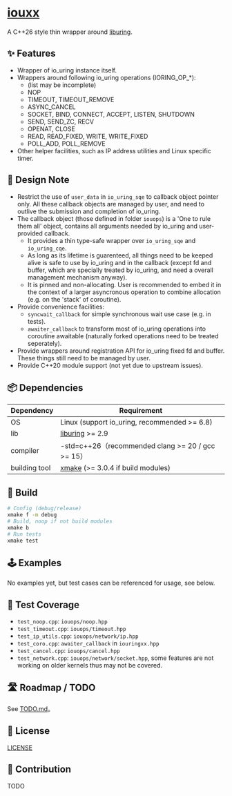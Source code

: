 # [iouxx](https://github.com/xiaosa-zhz/iouxx)

A C++26 style thin wrapper around [liburing](https://github.com/axboe/liburing).

## ✨ Features

- Wrapper of io_uring instance itself.
- Wrappers around following io_uring operations (IORING_OP_*): 
  - (list may be incomplete)
  - NOP
  - TIMEOUT, TIMEOUT_REMOVE
  - ASYNC_CANCEL
  - SOCKET, BIND, CONNECT, ACCEPT, LISTEN, SHUTDOWN
  - SEND, SEND_ZC, RECV
  - OPENAT, CLOSE
  - READ, READ_FIXED, WRITE, WRITE_FIXED
  - POLL_ADD, POLL_REMOVE
- Other helper facilities, such as IP address utilities and Linux specific timer.

## 🧱 Design Note

- Restrict the use of `user_data` in `io_uring_sqe` to callback object pointer only. All these callback objects are managed by user, and need to outlive the submission and completion of io_uring.
- The callback object (those defined in folder `iouops`) is a 'One to rule them all' object, contains all arguments needed by io_uring and user-provided callback.
  - It provides a thin type-safe wrapper over `io_uring_sqe` and `io_uring_cqe`.
  - As long as its lifetime is guarenteed, all things need to be keeped alive is safe to use by io_uring and in the callback (except fd and buffer, which are specially treated by io_uring, and need a overall management mechanism anyway).
  - It is pinned and non-allocating. User is recommended to embed it in the context of a larger asyncronous operation to combine allocation (e.g. on the 'stack' of coroutine).
- Provide convenience facilities:
  - `syncwait_callback` for simple synchronous wait use case (e.g. in tests).
  - `awaiter_callback` to transform most of io_uring operations into coroutine awaitable (naturally forked operations need to be treated seperately).
- Provide wrappers around registration API for io_uring fixed fd and buffer. These things still need to be managed by user.
- Provide C++20 module support (not yet due to upstream issues).

## 📦 Dependencies

| Dependency | Requirement |
|------|------|
| OS | Linux (support io_uring, recommended >= 6.8) |
| lib | [liburing](https://github.com/axboe/liburing) >= 2.9 |
| compiler | -std=c++26（recommended clang >= 20 / gcc >= 15） |
| building tool | [xmake](https://xmake.io) (>= 3.0.4 if build modules) |

## 🚀 Build

```bash
# Config (debug/release)
xmake f -m debug
# Build, noop if not build modules
xmake b
# Run tests
xmake test
```

## 🕹️ Examples

No examples yet, but test cases can be referenced for usage, see below.

## 🧪 Test Coverage

- `test_noop.cpp`: `iouops/noop.hpp`
- `test_timeout.cpp`: `iouops/timeout.hpp`
- `test_ip_utils.cpp`: `iouops/network/ip.hpp`
- `test_coro.cpp`: `awaiter_callback` in `iouringxx.hpp`
- `test_cancel.cpp`: `iouops/cancel.hpp`
- `test_network.cpp`: `iouops/network/socket.hpp`, some features are not working on older kernels thus may not be covered.

## 🛣️ Roadmap / TODO

See [TODO.md](https://github.com/xiaosa-zhz/iouxx/blob/main/TODO.md)。

## 📄 License

[LICENSE](https://github.com/xiaosa-zhz/iouxx/blob/main/LICENSE)

## 🤝 Contribution

TODO
